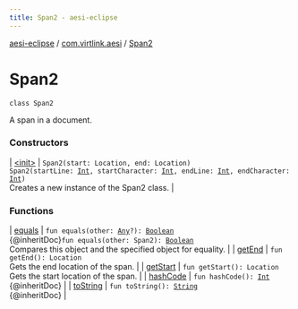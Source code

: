 ```yaml
---
title: Span2 - aesi-eclipse
---
```


[aesi-eclipse](../../index.html) / [com.virtlink.aesi](../index.html) / [Span2](.)

# Span2

`class Span2`

A span in a document.

### Constructors

| [&lt;init&gt;](-init-.html) | `Span2(start: Location, end: Location)`<br>`Span2(startLine: `[`Int`](https://kotlinlang.org/api/latest/jvm/stdlib/kotlin/-int/index.html)`, startCharacter: `[`Int`](https://kotlinlang.org/api/latest/jvm/stdlib/kotlin/-int/index.html)`, endLine: `[`Int`](https://kotlinlang.org/api/latest/jvm/stdlib/kotlin/-int/index.html)`, endCharacter: `[`Int`](https://kotlinlang.org/api/latest/jvm/stdlib/kotlin/-int/index.html)`)`<br>Creates a new instance of the Span2 class. |

### Functions

| [equals](equals.html) | `fun equals(other: `[`Any`](https://kotlinlang.org/api/latest/jvm/stdlib/kotlin/-any/index.html)`?): `[`Boolean`](https://kotlinlang.org/api/latest/jvm/stdlib/kotlin/-boolean/index.html)<br>{@inheritDoc}`fun equals(other: Span2): `[`Boolean`](https://kotlinlang.org/api/latest/jvm/stdlib/kotlin/-boolean/index.html)<br>Compares this object and the specified object for equality. |
| [getEnd](get-end.html) | `fun getEnd(): Location`<br>Gets the end location of the span. |
| [getStart](get-start.html) | `fun getStart(): Location`<br>Gets the start location of the span. |
| [hashCode](hash-code.html) | `fun hashCode(): `[`Int`](https://kotlinlang.org/api/latest/jvm/stdlib/kotlin/-int/index.html)<br>{@inheritDoc} |
| [toString](to-string.html) | `fun toString(): `[`String`](https://kotlinlang.org/api/latest/jvm/stdlib/kotlin/-string/index.html)<br>{@inheritDoc} |

